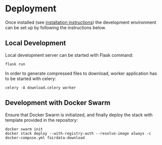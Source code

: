# Deployment

Once installed (see [installation instructions](/docs/installation.md)) the
development environment can be set up by following the instructions below.

## Local Development

Local development server can be started with Flask command:

```
flask run
```

In order to generate compressed files to download, worker application has to be
started with celery:

```
celery -A download.celery worker
```

## Development with Docker Swarm

Ensure that Docker Swarm is initialized, and finally deploy the stack with
template provided in the repository:

```
docker swarm init
docker stack deploy --with-registry-auth --resolve-image always -c docker-compose.yml fairdata-download
```
